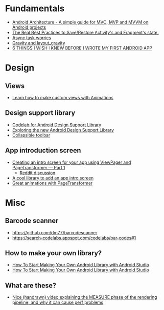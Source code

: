 # Fundamentals
* [Android Architecture - A simple guide for MVC, MVP and MVVM on Android projects](https://medium.com/android-news/android-architecture-2f12e1c7d4db)
* [The Real Best Practices to Save/Restore Activity's and Fragment's state.](http://inthecheesefactory.com/blog/fragment-state-saving-best-practices/en)
* [Async task worries](https://plus.google.com/+prathamkesarkar/posts/bcLaHKVXLbM)
* [Gravity and layout_gravity](http://stackoverflow.com/a/26190050/3394023)
* [6 THINGS I WISH I KNEW BEFORE I WROTE MY FIRST ANDROID APP](http://www.philosophicalhacker.com/2015/07/09/6-things-i-wish-i-knew-before-i-wrote-my-first-android-app/)

# Design
## Views
* [Learn how to make custom views with Animations](https://vimeo.com/127799187)

## Design support library
* [Codelab for Android Design Support Library](http://inthecheesefactory.com/blog/android-design-support-library-codelab/en)
* [Exploring the new Android Design Support Library](https://medium.com/ribot-labs/exploring-the-new-android-design-support-library-b7cda56d2c32)
* [Collapsible toolbar](https://plus.google.com/117115150007173229409/posts/GHc4F69LjwX)

## App introduction screen
* [Creating an intro screen for your app using ViewPager and PageTransformer
— Part 1](https://medium.com/android-news/creating-an-intro-screen-for-your-app-using-viewpager-pagetransformer-9950517ea04f) 
  * [Reddit discussion](https://www.reddit.com/r/androiddev/comments/3fe5n6/creating_an_intro_screen_for_your_apps_using/)
* [A cool library to add an app intro screen](https://github.com/PaoloRotolo/AppIntro)
* [Great animations with PageTransformer](https://medium.com/@BashaChris/the-android-viewpager-has-become-a-fairly-popular-component-among-android-apps-its-simple-6bca403b16d4)

# Misc

## Barcode scanner
* https://github.com/dm77/barcodescanner
* https://search-codelabs.appspot.com/codelabs/bar-codes#1

## How to make your own library?
* [How To Start Making Your Own Android Library with Android Studio](https://medium.com/@tigr/how-to-start-making-your-own-with-library-project-in-android-studio-22706a407780)
* [How To Start Making Your Own Android Library with Android Studio](https://medium.com/@tigr/how-to-publish-your-android-studio-library-to-jcenter-5384172c4739)

## What are these?
* [Nice (handrawn) video explaining the MEASURE phase of the rendering pipeline, and why it can cause perf problems](https://plus.google.com/+ColtMcAnlis/posts/19P8hh6CZaP)
